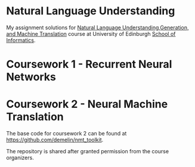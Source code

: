 # Natural Language Understanding

My assignment solutions for [Natural Language Understanding,Generation, and Machine Translation](http://www.drps.ed.ac.uk/18-19/dpt/cxinfr11157.htm) course at University of Edinburgh [School of Informatics](http://www.inf.ed.ac.uk).



# Coursework 1 - Recurrent Neural Networks

# Coursework 2 - Neural Machine Translation
The base code for coursework 2 can be found at https://github.com/demelin/nmt_toolkit.


The repository is shared after granted permission from the course organizers.
